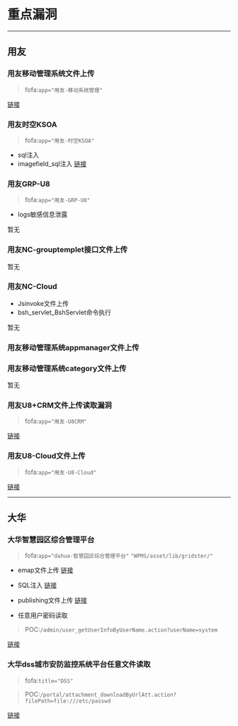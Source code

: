 # 重点漏洞

------

## 用友

### 用友移动管理系统文件上传

> fofa:`app="用友-移动系统管理"`

[链接](https://blog.csdn.net/qq_41904294/article/details/132251036)

### 用友时空KSOA

> fofa:`app="用友-时空KSOA"`

- sql注入
- imagefield_sql注入
[链接](https://blog.csdn.net/qq_41904294/article/details/132265884)

### 用友GRP-U8

> fofa:`app="用友-GRP-U8"`

- logs敏感信息泄露

暂无

### 用友NC-grouptemplet接口文件上传

暂无

### 用友NC-Cloud

- Jsinvoke文件上传
- bsh_servlet_BshServlet命令执行

暂无

### 用友移动管理系统appmanager文件上传

### 用友移动管理系统category文件上传

暂无

### 用友U8+CRM文件上传读取漏洞

> fofa:`app="用友-U8CRM"`

[链接](https://blog.csdn.net/m0_43397796/article/details/129206549)

### 用友U8-Cloud文件上传

> fofa:`app="用友-U8-Cloud"`

[链接](https://blog.csdn.net/weixin_51345872/article/details/129623373)

------

## 大华

### 大华智慧园区综合管理平台

> fofa:`app="dahua-智慧园区综合管理平台"` `"WPMS/asset/lib/gridster/"`

- emap文件上传
[链接](https://blog.csdn.net/qq_41904294/article/details/131740622)

- SQL注入
[链接](https://blog.csdn.net/qq_41904294/article/details/132220571)

- publishing文件上传
[链接](https://blog.csdn.net/qq_41904294/article/details/132255898)

- 任意用户密码读取

> POC:`/admin/user_getUserInfoByUserName.action?userName=system`

[链接](https://blog.csdn.net/weixin_43981050/article/details/132276011)

### 大华dss城市安防监控系统平台任意文件读取

> fofa:`title="DSS"`

> POC:`/portal/attachment_downloadByUrlAtt.action?filePath=file:///etc/passwd`

[链接](https://blog.csdn.net/weixin_44268918/article/details/129027139)


